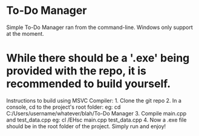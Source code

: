 # To-Do Manager

Simple To-Do Manager ran from the command-line. Windows only support at the moment.

# While there should be a '.exe' being provided with the repo, it is recommended to build yourself. 
Instructions to build using MSVC Compiler:
	1. Clone the git repo
	2. In a console, cd to the project's root folder: 
				eg: cd C:/Users/username/whatever/blah/To-Do Manager
	3. Compile main.cpp and test_data.cpp
				eg: cl /EHsc main.cpp test_data.cpp
	4. Now a .exe file should be in the root folder of the project. Simply run and enjoy!